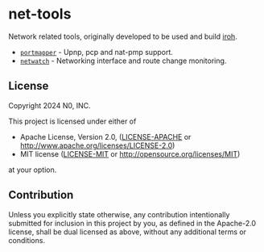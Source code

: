 # net-tools

Network related tools, originally developed to be used and build [iroh](https://github.com/n0-computer/iroh).

- [`portmapper`](./portmapper/README.md) - Upnp, pcp and nat-pmp support.
- [`netwatch`](./netwatch/README.md) - Networking interface and route change monitoring.


## License

Copyright 2024 N0, INC.

This project is licensed under either of

 * Apache License, Version 2.0, ([LICENSE-APACHE](LICENSE-APACHE) or
   http://www.apache.org/licenses/LICENSE-2.0)
 * MIT license ([LICENSE-MIT](LICENSE-MIT) or
   http://opensource.org/licenses/MIT)

at your option.

## Contribution

Unless you explicitly state otherwise, any contribution intentionally submitted for inclusion in this project by you, as defined in the Apache-2.0 license, shall be dual licensed as above, without any additional terms or conditions.
